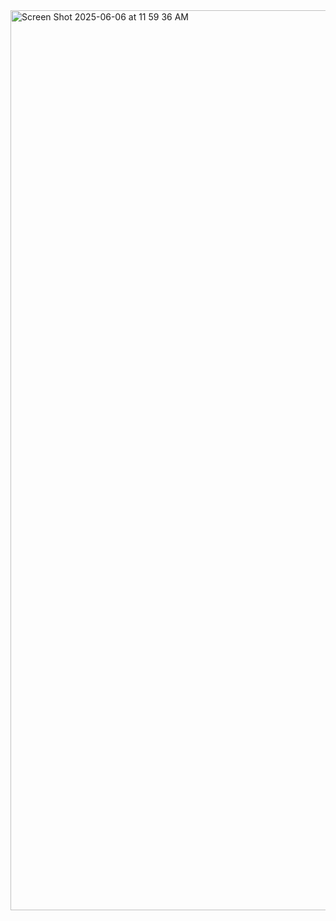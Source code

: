 <img width="1440" alt="Screen Shot 2025-06-06 at 11 59 36 AM" src="https://github.com/user-attachments/assets/61de97af-6ce1-44ca-bc3e-d93a7aad2a2e" />

